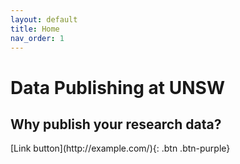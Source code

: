 ```yaml
---
layout: default
title: Home
nav_order: 1
---
```


# Data Publishing at UNSW


## Why publish your research data?

<span class="fs-8">
[Link button](http://example.com/){: .btn .btn-purple}
</span>